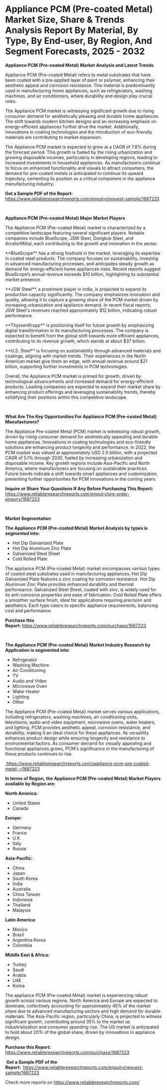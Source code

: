 <p><h1>Appliance PCM (Pre-coated Metal) Market Size, Share & Trends Analysis Report By Material, By Type, By End-user, By Region, And Segment Forecasts, 2025 - 2032</h1></p><p><strong>Appliance PCM (Pre-coated Metal) Market Analysis and Latest Trends</strong></p>
<p><p>Appliance PCM (Pre-coated Metal) refers to metal substrates that have been coated with a pre-applied layer of paint or polymer, enhancing their aesthetic appeal and corrosion resistance. This material is predominantly used in manufacturing home appliances, such as refrigerators, washing machines, and air conditioners, where durability and design play crucial roles. </p><p>The Appliance PCM market is witnessing significant growth due to rising consumer demand for aesthetically pleasing and durable home appliances. The shift towards modern kitchen designs and an increasing emphasis on energy-efficient appliances further drive the market. Additionally, innovations in coating technologies and the introduction of eco-friendly materials are contributing to market expansion.</p><p>The Appliance PCM market is expected to grow at a CAGR of 7.8% during the forecast period. This growth is fueled by the rising urbanization and growing disposable incomes, particularly in developing regions, leading to increased investments in household appliances. As manufacturers continue to focus on enhanced functionality and visuals to attract consumers, the demand for pre-coated metals is anticipated to continue its upward trajectory, cementing its position as a critical component in the appliance manufacturing industry.</p></p>
<p><strong>Get a Sample PDF of the Report:&nbsp;</strong> <a href="https://www.reliableresearchreports.com/enquiry/request-sample/1687223?utm_campaign=3253&utm_medium=2&utm_source=Github&utm_content=ia&utm_term=26032025&utm_id=appliance-pcm-pre-coated-metal">https://www.reliableresearchreports.com/enquiry/request-sample/1687223</a></p>
<p>&nbsp;</p>
<p><strong>Appliance PCM (Pre-coated Metal) Major Market Players</strong></p>
<p><p>The Appliance PCM (Pre-coated Metal) market is characterized by a competitive landscape featuring several significant players. Notable companies include BlueScope, JSW Steel, Dongkuk Steel, and ArcelorMittal, each contributing to the growth and innovation in the sector.</p><p>**BlueScope** has a strong foothold in the market, leveraging its expertise in coated steel products. The company focuses on sustainability, investing in advanced manufacturing processes, and anticipates steady growth as demand for energy-efficient home appliances rises. Recent reports suggest BlueScope’s annual revenue exceeds $10 billion, highlighting its substantial market presence.</p><p>**JSW Steel**, a prominent player in India, is projected to expand its production capacity significantly. The company emphasizes innovation and quality, allowing it to capture a growing share of the PCM market driven by increasing urbanization and appliance demand. In recent fiscal reports, JSW Steel's revenues reached approximately $12 billion, indicating robust performance.</p><p>**ThyssenKrupp** is positioning itself for future growth by emphasizing digital transformation in its manufacturing processes. The company is expected to benefit from the global shift towards more efficient appliances, contributing to its revenue growth, which stands at about $37 billion.</p><p>**U.S. Steel** is focusing on sustainability through advanced materials and coatings, aligning with market trends. Their experiences in the North American market give them an edge, with annual revenue around $21 billion, supporting further investments in PCM technologies.</p><p>Overall, the Appliance PCM market is primed for growth, driven by technological advancements and increased demand for energy-efficient products. Leading companies are expected to expand their market share by enhancing product offerings and leveraging sustainability trends, thereby solidifying their positions within this competitive landscape.</p></p>
<p>&nbsp;</p>
<p><strong>What Are The Key Opportunities For Appliance PCM (Pre-coated Metal) Manufacturers?</strong></p>
<p><p>The Appliance Pre-coated Metal (PCM) market is witnessing robust growth, driven by rising consumer demand for aesthetically appealing and durable home appliances. Innovations in coating technologies and eco-friendly solutions are enhancing product longevity and performance. In 2022, the PCM market was valued at approximately USD 2.5 billion, with a projected CAGR of 5.1% through 2030, fueled by increasing urbanization and disposable income. Key growth regions include Asia-Pacific and North America, where manufacturers are focusing on sustainable practices. Future trends indicate a shift towards smart appliances and customization, presenting further opportunities for PCM innovations in the coming years.</p></p>
<p><strong>Inquire or Share Your Questions If Any Before Purchasing This Report:</strong> <a href="https://www.reliableresearchreports.com/enquiry/pre-order-enquiry/1687223?utm_campaign=3253&utm_medium=2&utm_source=Github&utm_content=ia&utm_term=26032025&utm_id=appliance-pcm-pre-coated-metal">https://www.reliableresearchreports.com/enquiry/pre-order-enquiry/1687223</a></p>
<p>&nbsp;</p>
<p><strong>Market Segmentation</strong></p>
<p><strong>The Appliance PCM (Pre-coated Metal) Market Analysis by types is segmented into:</strong></p>
<p><ul><li>Hot Dip Galvanized Plate</li><li>Hot Dip Aluminum Zinc Plate</li><li>Galvanized Steel Sheet</li><li>Cold Rolled Plate</li></ul></p>
<p><p>The appliance PCM (Pre-coated Metal) market encompasses various types of coated steel substrates used in manufacturing appliances. Hot Dip Galvanized Plate features a zinc coating for corrosion resistance. Hot Dip Aluminum Zinc Plate provides enhanced durability and thermal performance. Galvanized Steel Sheet, coated with zinc, is widely used for its anti-corrosive properties and ease of fabrication. Cold Rolled Plate offers a smoother surface finish, ideal for applications requiring precision and aesthetics. Each type caters to specific appliance requirements, balancing cost and performance.</p></p>
<p><strong>Purchase this Report:&nbsp;</strong><a href="https://www.reliableresearchreports.com/purchase/1687223?utm_campaign=3253&utm_medium=2&utm_source=Github&utm_content=ia&utm_term=26032025&utm_id=appliance-pcm-pre-coated-metal">https://www.reliableresearchreports.com/purchase/1687223</a></p>
<p>&nbsp;</p>
<p><strong>The Appliance PCM (Pre-coated Metal) Market Industry Research by Application is segmented into:</strong></p>
<p><ul><li>Refrigerator</li><li>Washing Machine</li><li>Air Conditioning</li><li>TV</li><li>Audio and Video</li><li>Microwave Oven</li><li>Water Heater</li><li>Lighting</li><li>Other</li></ul></p>
<p><p>The Appliance PCM (Pre-coated Metal) market serves various applications, including refrigerators, washing machines, air conditioning units, televisions, audio and video equipment, microwave ovens, water heaters, and lighting. PCM provides aesthetic appeal, corrosion resistance, and durability, making it an ideal choice for these appliances. Its versatility enhances product design while ensuring longevity and resistance to environmental factors. As consumer demand for visually appealing and functional appliances grows, PCM's significance in the manufacturing of these products continues to rise.</p></p>
<p><a href="https://www.reliableresearchreports.com/appliance-pcm-pre-coated-metal--r1687223?utm_campaign=3253&utm_medium=2&utm_source=Github&utm_content=ia&utm_term=26032025&utm_id=appliance-pcm-pre-coated-metal">&nbsp;https://www.reliableresearchreports.com/appliance-pcm-pre-coated-metal--r1687223</a></p>
<p><strong>In terms of Region, the Appliance PCM (Pre-coated Metal) Market Players available by Region are:</strong></p>
<p>
    <p> <strong> North America: </strong>
        <ul>
            <li>United States</li>
            <li>Canada</li>
        </ul>
        </p> 
    <p> <strong> Europe: </strong>
        <ul>
            <li>Germany</li>
            <li>France</li>
            <li>U.K.</li>
            <li>Italy</li>
            <li>Russia</li>
        </ul>
        </p> 
    <p> <strong> Asia-Pacific: </strong>
        <ul>
            <li>China</li>
            <li>Japan</li>
            <li>South Korea</li>
            <li>India</li>
            <li>Australia</li>
            <li>China Taiwan</li>
            <li>Indonesia</li>
            <li>Thailand</li>
            <li>Malaysia</li>
        </ul>
        </p> 
    <p> <strong> Latin America: </strong>
        <ul>
            <li>Mexico</li>
            <li>Brazil</li>
            <li>Argentina Korea</li>
            <li>Colombia</li>
        </ul>
        </p> 
    <p> <strong> Middle East & Africa: </strong>
        <ul>
            <li>Turkey</li>
            <li>Saudi</li>
            <li>Arabia</li>
            <li>UAE</li>
            <li>Korea</li>
        </ul>
    </p>
    </p>
<p><p>The appliance PCM (Pre-coated Metal) market is experiencing robust growth across various regions. North America and Europe are expected to dominate, collectively accounting for approximately 45% of the market share due to advanced manufacturing sectors and high demand for durable materials. The Asia-Pacific region, particularly China, is projected to witness significant growth, contributing around 35% to the market as industrialization and consumer spending rise. The US market is anticipated to hold about 20% of the global share, driven by innovations in appliance design.</p></p>
<p><strong>Purchase this Report: </strong><a href="https://www.reliableresearchreports.com/purchase/1687223?utm_campaign=3253&utm_medium=2&utm_source=Github&utm_content=ia&utm_term=26032025&utm_id=appliance-pcm-pre-coated-metal">https://www.reliableresearchreports.com/purchase/1687223</a></p>
<p>&nbsp;<strong>Get a Sample PDF of the Report:&nbsp;&nbsp;</strong><a href="https://www.reliableresearchreports.com/enquiry/request-sample/1687223?utm_campaign=3253&utm_medium=2&utm_source=Github&utm_content=ia&utm_term=26032025&utm_id=appliance-pcm-pre-coated-metal">https://www.reliableresearchreports.com/enquiry/request-sample/1687223</a></p>
<p><strong></strong></p>
<p>Check more reports on <a href="https://www.reliableresearchreports.com/?utm_campaign=3253&utm_medium=2&utm_source=Github&utm_content=ia&utm_term=26032025&utm_id=appliance-pcm-pre-coated-metal">https://www.reliableresearchreports.com/</a></p>